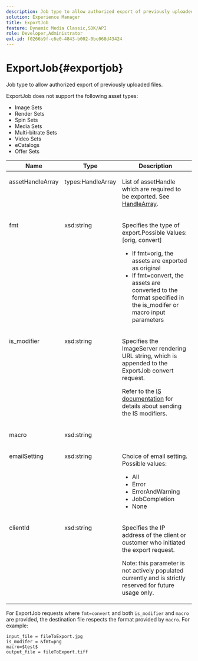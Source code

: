 ```yaml
---
description: Job type to allow authorized export of previously uploaded files.
solution: Experience Manager
title: ExportJob
feature: Dynamic Media Classic,SDK/API
role: Developer,Administrator
exl-id: f0266b9f-c6e0-4843-b002-0bc068d43424
---
```

# ExportJob{#exportjob}

Job type to allow authorized export of previously uploaded files.

ExportJob does not support the following asset types:

* Image Sets 
* Render Sets 
* Spin Sets 
* Media Sets 
* Multi-bitrate Sets 
* Video Sets 
* eCatalogs 
* Offer Sets

<table id="table_D8F3FD30D15648BFA5B980D3DC0A5AB1"> 
 <thead> 
  <tr> 
   <th colname="col1" class="entry"> Name </th> 
   <th colname="col2" class="entry"> Type </th> 
   <th colname="col3" class="entry"> Description </th> 
  </tr> 
 </thead>
 <tbody> 
  <tr valign="top"> 
   <td colname="col1"> <p> <span class="codeph"> <span class="varname"> assetHandleArray</span> </span> </p> </td> 
   <td colname="col2"> <p> <span class="codeph"> types:HandleArray</span> </p> </td> 
   <td colname="col3" valign="top"> <p>List of <span class="codeph"> assetHandle</span> which are required to be exported. See <a href="../../types/c-data-types/r-handle-array.md#reference-1b93fefb5477459faf9253b54349b5f9" type="reference" format="dita" scope="local"> HandleArray</a>. </p> </td> 
  </tr> 
  <tr valign="top"> 
   <td colname="col1"> <p> <span class="codeph"> <span class="varname"> fmt</span> </span> </p> </td> 
   <td colname="col2"> <p> <span class="codeph"> xsd:string </span> </p> </td> 
   <td colname="col3"> <p>Specifies the type of <span class="codeph"> export.Possible Values</span>: [orig, convert] </p> <p> 
     <ul id="ul_16EF4B14100C4C7AA464CA9CF7F11D1C"> 
      <li id="li_DAB2844CC55145C88A18A1F8EC4527F9">If <span class="codeph"> fmt=orig</span>, the assets are exported as original </li> 
      <li id="li_07F2F8D159934D889FDC1022AB12B564">If <span class="codeph"> fmt=convert</span>, the assets are converted to the format specified in the <span class="codeph"> is_modifer</span> or <span class="codeph"> macro</span> input parameters </li> 
     </ul> </p> </td> 
  </tr> 
  <tr valign="top"> 
   <td colname="col1"> <p> <span class="codeph"> <span class="varname"> is_modifier</span> </span> </p> </td> 
   <td colname="col2"> <p> <span class="codeph"> xsd:string </span> </p> </td> 
   <td colname="col3"> <p>Specifies the <span class="codeph"> ImageServer</span> rendering URL string, which is appended to the ExportJob <span class="codeph"> convert</span> request. </p> <p>Refer to the <a href="https://experienceleague.adobe.com/docs/dynamic-media-developer-resources/image-serving-api/home.html" scope="external" format="html"> IS documentation</a> for details about sending the IS modifiers. </p> </td> 
  </tr> 
  <tr valign="top"> 
   <td colname="col1"> <p> <span class="codeph"> <span class="varname"> macro</span> </span> </p> </td> 
   <td colname="col2"> <p> <span class="codeph"> xsd:string </span> </p> </td> 
   <td colname="col3"> <p></p> </td> 
  </tr> 
  <tr valign="top"> 
   <td colname="col1"> <p> <span class="codeph"> <span class="varname"> emailSetting</span> </span> </p> </td> 
   <td colname="col2"> <p> <span class="codeph"> xsd:string </span> </p> </td> 
   <td colname="col3"> <p>Choice of email setting. Possible values: </p> <p> 
     <ul id="ul_0EEDAE11B7CD4C53A6E4B2B8CB2CF730"> 
      <li id="li_F235F93828594ED78C6D464440F953FF"> <span class="codeph"> All</span> </li> 
      <li id="li_59E14E7EBFA64432A5FAC15DA21A0521"> <span class="codeph"> Error</span> </li> 
      <li id="li_BFE0B52CADD14CC1BA1AF42AB0AA1CE1"> <span class="codeph"> ErrorAndWarning</span> </li> 
      <li id="li_BE3AA67E14FB487B8B9CD6EF3D58824C"> <span class="codeph"> JobCompletion</span> </li> 
      <li id="li_409C68AD0D244975BFB86B08609E0146"> <span class="codeph"> None</span> </li> 
     </ul> </p> </td> 
  </tr> 
  <tr valign="top"> 
   <td colname="col1"> <p> <span class="codeph"> <span class="varname"> clientId</span> </span> </p> </td> 
   <td colname="col2"> <p> <span class="codeph"> xsd:string </span> </p> </td> 
   <td colname="col3"> <p>Specifies the IP address of the client or customer who initiated the export request. </p> <p> <p>Note:  this parameter is not actively populated currently and is strictly reserved for future usage only. </p> </p> </td> 
  </tr> 
 </tbody> 
</table>

For ExportJob requests where `fmt=convert` and both `is_modifier` and `macro` are provided, the destination file respects the format provided by `macro`. For example:

```
input_file = fileToExport.jpg
is_modifer = &fmt=png
macro=$test$ 
output_file = fileToExport.tiff
```
